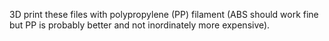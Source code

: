 
3D print these files with polypropylene (PP) filament (ABS should work fine but PP is probably better and not inordinately more expensive).